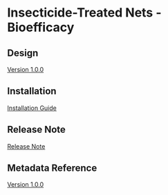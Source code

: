 # Insecticide-Treated Nets - Bioefficacy

## Design

[Version 1.0.0](#ento-itn-bio-design)

## Installation

[Installation Guide](#ento-itn-bio-installation)

## Release Note

[Release Note](#ento-itn-bio-release-note)

## Metadata Reference

[Version 1.0.0](https://packages.dhis2.org/en/ENTO_ITN/1.0.0/DHIS2.37/ENTO_ITN_BIO_1.0.0_DHIS2.37.xlsx)
